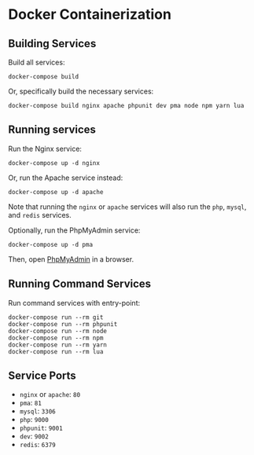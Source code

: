 # Docker Containerization

## Building Services

Build all services:

```shell
docker-compose build
```

Or, specifically build the necessary services:

```shell
docker-compose build nginx apache phpunit dev pma node npm yarn lua
```

## Running services

Run the Nginx service:

```shell
docker-compose up -d nginx
```

Or, run the Apache service instead:

```shell
docker-compose up -d apache
```

Note that running the `nginx` or `apache` services will also run the `php`, `mysql`, and `redis` services.

Optionally, run the PhpMyAdmin service:
```shell
docker-compose up -d pma
```

Then, open [PhpMyAdmin](http://localhost:8081/) in a browser.

## Running Command Services

Run command services with entry-point:

```shell
docker-compose run --rm git
docker-compose run --rm phpunit
docker-compose run --rm node
docker-compose run --rm npm
docker-compose run --rm yarn
docker-compose run --rm lua
```

## Service Ports

- `nginx` or `apache`: `80`
- `pma`: `81`
- `mysql`: `3306`
- `php`: `9000`
- `phpunit`: `9001`
- `dev`: `9002`
- `redis`: `6379`
